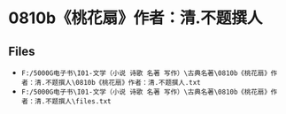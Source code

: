 # 0810b《桃花扇》作者：清.不题撰人

## Files

- `F:/5000G电子书\I01-文学（小说 诗歌 名著 写作）\古典名著\0810b《桃花扇》作者：清.不题撰人\0810b《桃花扇》作者：清.不题撰人.txt`
- `F:/5000G电子书\I01-文学（小说 诗歌 名著 写作）\古典名著\0810b《桃花扇》作者：清.不题撰人\files.txt`
